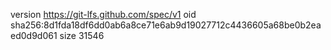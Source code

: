 version https://git-lfs.github.com/spec/v1
oid sha256:8d1fda18df6dd0ab6a8ce71e6ab9d19027712c4436605a68be0b2eaed0d9d061
size 31546
